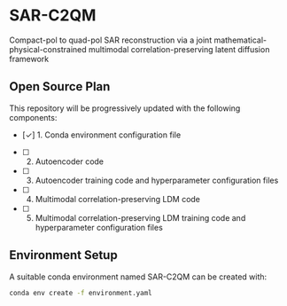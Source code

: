 # SAR-C2QM

Compact-pol to quad-pol SAR reconstruction via a joint mathematical-physical-constrained multimodal correlation-preserving latent diffusion framework

## Open Source Plan

This repository will be progressively updated with the following components:

- [✓] 1. Conda environment configuration file
- [ ] 2. Autoencoder code
- [ ] 3. Autoencoder training code and hyperparameter configuration files
- [ ] 4. Multimodal correlation-preserving LDM code
- [ ] 5. Multimodal correlation-preserving LDM training code and hyperparameter configuration files

## Environment Setup

A suitable conda environment named SAR-C2QM can be created with:

```bash
conda env create -f environment.yaml
